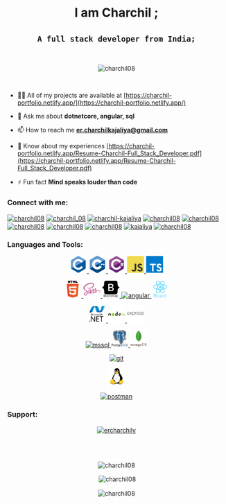 <div align="center">
  <h1>
    <span style="display: inline-block; animation: animateWord 1.5s ease-in-out infinite;">I</span> 
    <span style="display: inline-block; animation: animateWord 1.5s ease-in-out infinite;">am</span> 
    <span style="display: inline-block; animation: animateWord 1.5s ease-in-out infinite;">Charchil</span>
    <span style="display: inline-block; animation: animateWord 1.5s ease-in-out infinite;">;</span>
  </h1>
</div>

<div align="center">
    <h2>
        <code class="wavy-text">A full stack developer from India;</code>
    </h2>
</div>

&nbsp;

<p align="center"> <img src="https://komarev.com/ghpvc/?username=charchil08&label=Profile%20views&color=0e75b6&style=flat" alt="charchil08" /> </p>

&nbsp;

<!-- <p align="left"> <a href="https://github.com/ryo-ma/github-profile-trophy"><img src="https://github-profile-trophy.vercel.app/?username=charchil08" alt="charchil08" /></a> </p> -->

- 👨‍💻 All of my projects are available at [https://charchil-portfolio.netlify.app/](https://charchil-portfolio.netlify.app/)

- 💬 Ask me about **dotnetcore, angular, sql**

- 📫 How to reach me **er.charchilkajaliya@gmail.com**

- 📄 Know about my experiences [https://charchil-portfolio.netlify.app/Resume-Charchil-Full_Stack_Developer.pdf](https://charchil-portfolio.netlify.app/Resume-Charchil-Full_Stack_Developer.pdf)

- ⚡ Fun fact **Mind speaks louder than code**

<h3 align="left">Connect with me:</h3>
<p align="left">
<a href="https://codepen.io/charchil08" target="blank"><img align="center" src="https://raw.githubusercontent.com/rahuldkjain/github-profile-readme-generator/master/src/images/icons/Social/codepen.svg" alt="charchil08" height="30" width="40" /></a>
<a href="https://twitter.com/charchil_08" target="blank"><img align="center" src="https://raw.githubusercontent.com/rahuldkjain/github-profile-readme-generator/master/src/images/icons/Social/twitter.svg" alt="charchil_08" height="30" width="40" /></a>
<a href="https://linkedin.com/in/charchil-kajaliya" target="blank"><img align="center" src="https://raw.githubusercontent.com/rahuldkjain/github-profile-readme-generator/master/src/images/icons/Social/linked-in-alt.svg" alt="charchil-kajaliya" height="30" width="40" /></a>
<a href="https://stackoverflow.com/users/charchil08" target="blank"><img align="center" src="https://raw.githubusercontent.com/rahuldkjain/github-profile-readme-generator/master/src/images/icons/Social/stack-overflow.svg" alt="charchil08" height="30" width="40" /></a>
<a href="https://codesandbox.com/charchil08" target="blank"><img align="center" src="https://raw.githubusercontent.com/rahuldkjain/github-profile-readme-generator/master/src/images/icons/Social/codesandbox.svg" alt="charchil08" height="30" width="40" /></a>
<a href="https://www.codechef.com/users/charchil08" target="blank"><img align="center" src="https://cdn.jsdelivr.net/npm/simple-icons@3.1.0/icons/codechef.svg" alt="charchil08" height="30" width="40" /></a>
<a href="https://codeforces.com/profile/charchil08" target="blank"><img align="center" src="https://raw.githubusercontent.com/rahuldkjain/github-profile-readme-generator/master/src/images/icons/Social/codeforces.svg" alt="charchil08" height="30" width="40" /></a>
<a href="https://www.leetcode.com/charchil08" target="blank"><img align="center" src="https://raw.githubusercontent.com/rahuldkjain/github-profile-readme-generator/master/src/images/icons/Social/leet-code.svg" alt="charchil08" height="30" width="40" /></a>
<a href="https://www.hackerearth.com/kajaliya" target="blank"><img align="center" src="https://raw.githubusercontent.com/rahuldkjain/github-profile-readme-generator/master/src/images/icons/Social/hackerearth.svg" alt="kajaliya" height="30" width="40" /></a>
<a href="https://auth.geeksforgeeks.org/user/charchil08" target="blank"><img align="center" src="https://raw.githubusercontent.com/rahuldkjain/github-profile-readme-generator/master/src/images/icons/Social/geeks-for-geeks.svg" alt="charchil08" height="30" width="40" /></a>
</p>

<h3 align="left">Languages and Tools:</h3>
<p align="center">
<a href="https://www.cprogramming.com/" target="_blank" rel="noreferrer"> <img src="https://raw.githubusercontent.com/devicons/devicon/master/icons/c/c-original.svg" alt="c" width="40" height="40"/> </a> <a href="https://www.w3schools.com/cpp/" target="_blank" rel="noreferrer"> <img src="https://raw.githubusercontent.com/devicons/devicon/master/icons/cplusplus/cplusplus-original.svg" alt="cplusplus" width="40" height="40"/> </a> <a href="https://www.w3schools.com/cs/" target="_blank" rel="noreferrer"> <img src="https://raw.githubusercontent.com/devicons/devicon/master/icons/csharp/csharp-original.svg" alt="csharp" width="40" height="40"/> </a> 
<a href="https://developer.mozilla.org/en-US/docs/Web/JavaScript" target="_blank" rel="noreferrer"> <img src="https://raw.githubusercontent.com/devicons/devicon/master/icons/javascript/javascript-original.svg" alt="javascript" width="40" height="40"/> </a> 
 <a href="https://www.typescriptlang.org/" target="_blank" rel="noreferrer"> <img src="https://raw.githubusercontent.com/devicons/devicon/master/icons/typescript/typescript-original.svg" alt="typescript" width="40" height="40"/> </a> </p>
</p>
<p align="center">
<a href="https://www.w3.org/html/" target="_blank" rel="noreferrer"> <img src="https://raw.githubusercontent.com/devicons/devicon/master/icons/html5/html5-original-wordmark.svg" alt="html5" width="40" height="40"/> </a> 
<a href="https://sass-lang.com" target="_blank" rel="noreferrer"> <img src="https://raw.githubusercontent.com/devicons/devicon/master/icons/sass/sass-original.svg" alt="sass" width="40" height="40"/> </a>
<a href="https://getbootstrap.com" target="_blank" rel="noreferrer"> <img src="https://raw.githubusercontent.com/devicons/devicon/master/icons/bootstrap/bootstrap-plain-wordmark.svg" alt="bootstrap" width="40" height="40"/> </a> 
<a href="https://angular.io" target="_blank" rel="noreferrer"> <img src="https://angular.io/assets/images/logos/angular/angular.svg" alt="angular" width="40" height="40"/> </a>
 <a href="https://reactjs.org/" target="_blank" rel="noreferrer"> <img src="https://raw.githubusercontent.com/devicons/devicon/master/icons/react/react-original-wordmark.svg" alt="react" width="40" height="40"/> </a> 
</p>
<p align="center">
  <a href="https://dotnet.microsoft.com/" target="_blank" rel="noreferrer"> <img src="https://raw.githubusercontent.com/devicons/devicon/master/icons/dot-net/dot-net-original-wordmark.svg" alt="dotnet" width="40" height="40"/> </a> 
   <a href="https://nodejs.org" target="_blank" rel="noreferrer"> <img src="https://raw.githubusercontent.com/devicons/devicon/master/icons/nodejs/nodejs-original-wordmark.svg" alt="nodejs" width="40" height="40"/> </a> 
   <a href="https://expressjs.com" target="_blank" rel="noreferrer"> <img src="https://raw.githubusercontent.com/devicons/devicon/master/icons/express/express-original-wordmark.svg" alt="express" width="40" height="40"/> </a>
   </p>
    <p align="center">
    <a href="https://www.microsoft.com/en-us/sql-server" target="_blank" rel="noreferrer"> <img src="https://www.svgrepo.com/show/303229/microsoft-sql-server-logo.svg" alt="mssql" width="40" height="40"/> </a>
    <a href="https://www.postgresql.org" target="_blank" rel="noreferrer"> <img src="https://raw.githubusercontent.com/devicons/devicon/master/icons/postgresql/postgresql-original-wordmark.svg" alt="postgresql" width="40" height="40"/> </a>
     <a href="https://www.mongodb.com/" target="_blank" rel="noreferrer"> <img src="https://raw.githubusercontent.com/devicons/devicon/master/icons/mongodb/mongodb-original-wordmark.svg" alt="mongodb" width="40" height="40"/> </a> 
     </p>
   <p align="center">
    <a href="https://git-scm.com/" target="_blank" rel="noreferrer"> <img src="https://www.vectorlogo.zone/logos/git-scm/git-scm-icon.svg" alt="git" width="40" height="40"/> 
    </p>
    <p align="center">
    </a> <a href="https://www.linux.org/" target="_blank" rel="noreferrer"> <img src="https://raw.githubusercontent.com/devicons/devicon/master/icons/linux/linux-original.svg" alt="linux" width="40" height="40"/> </a>
    </p>
     <p align="center">
      <a href="https://postman.com" target="_blank" rel="noreferrer"> <img src="https://www.vectorlogo.zone/logos/getpostman/getpostman-icon.svg" alt="postman" width="40" height="40"/> </a>
<h3 align="left">Support:</h3>
<p align="center"><a href="https://www.buymeacoffee.com/ercharchily"> <img align="center" src="https://cdn.buymeacoffee.com/buttons/v2/default-yellow.png" height="50" width="210" alt="ercharchily" /></a></p><br><br>

<p align="center"><img align="center" src="https://github-readme-stats.vercel.app/api/top-langs?username=charchil08&show_icons=true&locale=en&layout=compact" alt="charchil08" /></p>

<p align="center">&nbsp;<img align="center" src="https://github-readme-stats.vercel.app/api?username=charchil08&show_icons=true&locale=en" alt="charchil08" /></p>

<p align="center"><img align="center" src="https://github-readme-streak-stats.herokuapp.com/?user=charchil08&" alt="charchil08" /></p>